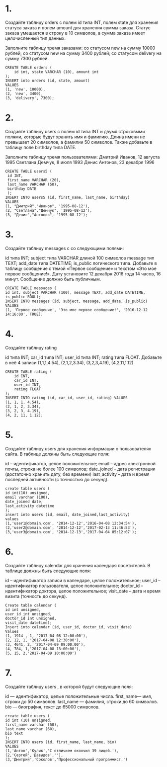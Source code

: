 # 1.
Создайте таблицу orders с полем id типа INT, полем state для хранения статуса заказа и полем amount для хранения суммы заказа. Статус заказа умещается в строку в 10 символов, а сумма заказа имеет целочисленный тип данных.

Заполните таблицу тремя заказами:
со статусом new на сумму 10000 рублей;
со статусом new на сумму 3400 рублей;
со статусом delivery на сумму 7300 рублей.

```
CREATE TABLE orders (
    id int, state VARCHAR (10), amount int
);
INSERT into orders (id, state, amount)
VALUES 
(1, 'new', 10000),
(2, 'new', 3400),
(3, 'delivery', 7300);
```

# 2. 
Создайте таблицу users с полем id типа INT и двумя строковыми полями, которые будут хранить имя и фамилию. Длина имени не превышает 20 символов, а фамилии 50 символов. Также добавьте в таблицу поле birthday типа DATE.

Заполните таблицу тремя пользователями:
Дмитрий Иванов, 12 августа 1995
Светлана Демчук, 8 июля 1993
Денис Антонов, 23 декабря 1996

```
CREATE TABLE users5 (
 id INT,
 first_name VARCHAR (20),
 last_name VARCHAR (50),
 birthday DATE
 );
INSERT INTO users5 (id, first_name, last_name, birthday)
VALUES 
(1, "Дмитрий","Иванов", '1995-08-12'),
(2, "Светлана","Демчук", '1995-08-12'),
(3, "Денис","Антонов", '1995-08-12');
```

# 3. 
Создайте таблицу messages с со следующими полями:

id типа INT;
subject типа VARCHAR длиной 100 символов
message тип TEXT;
add_date типа DATETIME;
is_public логического типа.
Добавьте в таблицу сообщение с темой «Первое сообщение» и текстом «Это мое первое сообщение!». Дату установите 12 декабря 2016 года 14 часов, 16 минут. Сообщение должно быть публичным.

```
CREATE TABLE messages (
id int, subject VARCHAR (100), message TEXT, add_date DATETIME, is_public BOOL);
INSERT INTO messages (id, subject, message, add_date, is_public)
VALUES
(1, 'Первое сообщение', 'Это мое первое сообщение!', '2016-12-12 14:16:00', TRUE);
```

# 4. 
Создайте таблицу rating

id типа INT;
car_id типа INT;
user_id типа INT;
rating типа FLOAT.
Добавьте в неё 4 записи 
(1,1,1,4.54),
(2,1,2,3.34),
(3,2,3,4.19),
(4,2,11,1.12)

```
CREATE TABLE rating (
    id INT,
    car_id INT,
    user_id INT,
    rating FLOAT
);
INSERT INTO rating (id, car_id, user_id, rating) VALUES
(1, 1, 1, 4.54),
(2, 1, 2, 3.34),
(3, 2, 3, 4.19),
(4, 2, 11, 1.12);
```

# 5. 
Создайте таблицу users для хранения информации о пользователях сайта.
В таблице должны быть следующие поля:

id – идентификатор, целое положительное;
email – адрес электронной почты, строка не более 100 символов;
date_joined – дата регистрации (достаточно хранить дату, без времени)
last_activity – дата и время последней активности (с точностью до секунд).

```
create table users (
id int(10) unsigned,
email varchar (100),
date_joined date,
last_activity datetime
);
insert into users (id, email, date_joined,last_activity)
values
(1,'user1@domain.com', '2014-12-12','2016-04-08 12:34:54'),
(2,'user2@domain.com', '2014-12-12','2017-02-13 11:46:53'),
(3,'user3@domain.com', '2014-12-13','2017-04-04 05:12:07');
```

# 6.
Создайте таблицу calendar для хранения календаря посетителей.
В таблице должны быть следующие поля:

id – идентификатор записи в календаре, целое положительное;
user_id – идентификатор пользователя, целое положительное;
doctor_id – идентификатор доктора, целое положительное;
visit_date – дата и время визита (точность до секунд).

```
Create table calendar (
id int unsigned,
user_id int unsigned,
doctor_id int unsigned,
visit_date datetime);
Insert into calendar (id, user_id, doctor_id, visit_date)
Values 
(1, 1914 , 1, '2017-04-08 12:00:00'),
(2, 12, 1, '2017-04-08 12:30:00'),
(3, 4641, 2, '2017-04-09 09:00:00'),
(4, 784, 1,'2017-04-08 13:00:00'),
(5, 15, 2,'2017-04-09 10:00:00')
```

# 7.
Создайте таблицу users , в которой будут следующие поля:

id — идентификатор, целые положительные числа.
first_name— имя, строки до 50 символов.
last_name — фамилия, строки до 60 символов.
bio — биография, текст до 65000 символов.

```
create table users (
id int (10) unsigned,
first_name varchar (50),
last_name varchar (60),
bio text
);
INSERT INTO users (id, first_name, last_name, bio)
VALUES
(1,'Антон','Кулик','С отличием окончил 39 лицей.'),
(2,'Сергей','Давыдов',''),
(3,'Дмитрий','Соколов','Профессиональный программист.')
```
